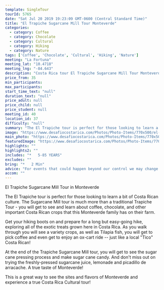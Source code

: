 ```yaml
---
template: SingleTour
tourId: 5765
date: "Sat Jul 20 2019 19:23:09 GMT-0600 (Central Standard Time)"
title: "El Trapiche Sugarcane Mill Tour Monteverde"
categories: 
  - category: Coffee
  - category: Chocolate
  - category: Cultural
  - category: Hiking
  - category: Nature
tags: ['Coffee', 'Chocolate', 'Cultural', 'Hiking', 'Nature']
meeting: "La Fortuna"
meeting_lat: "10.4718"
meeting_lng: "-84.643"
description: "Costa Rica tour El Trapiche Sugarcane Mill Tour Monteverde, id 5765"
price_from: 35
min_participants: 
max_participants: 
start_time_text: "null"
duration_text: "null"
price_adult: null
price_child: null
price_student: null
meeting_id: 40
location_id: 37
difficulty: "null"
summary: "The El Trapiche tour is perfect for those looking to learn a bit of Costa Rican culture. This tour is much more than a Trapiche sugar cane mill tour - you will get to see and learn about coffee, chocolate, and other important Costa Rican crops that this family has on their farm. A real taste of Monteverde!"
image: "https://www.desafiocostarica.com/Photos/Photo-Items/770x500/el-trapiche-tour-in-monteverde-1422888124.jpg"
main_photo: "https://www.desafiocostarica.com/Photos/Photo-Items/770x500/el-trapiche-tour-in-monteverde-1422888124.jpg"
featuredImage: "https://www.desafiocostarica.com/Photos/Photo-Items/770x500/el-trapiche-tour-in-monteverde-1422888124.jpg"
highlights: ""
highlights2: ""
includes: "*   5-85 YEARS"
excludes: ""
bring: "*   2 Min"
advice: "For events that could happen beyond our control we may change to a more-suitable tour with an equal or similar adventure-appeal or offer other tour options so you don't miss out on a fun day in Costa Rica. We reserve the right to cancel a trip due to unfavorable conditions & will only run a tour according to our policies. Full refund is given if (on rare occasion) no tour is run."
accom: ""
---
```

El Trapiche Sugarcane Mill Tour in Monteverde

The El Trapiche tour is perfect for those looking to learn a bit of Costa Rican culture. The Sugarcane Mill tour is much more than a traditional Trapiche Tour - you will get to see and learn about coffee, chocolate, and other important Costa Rican crops that this Monteverde family has on their farm.

Get your hiking boots on and prepare for a long but easy-going hike, exploring all of the exotic treats grown here in Costa Rica. As you walk through you will see a variety crops, as well as Tilapia fish, you will get to pick coffee and even get to enjoy an ox-cart ride -- just like a local "Tico" Costa Rican!

At the end of the Trapiche Sugarcane Mill tour, you will get to see the sugar cane pressing process and make sugar cane candy. And don't miss out on trying the freshly-pressed sugarcane juice, lemonade and picadillo de arracache. A true taste of Monteverde!

This is a great way to see the sites and flavors of Monteverde and experience a true Costa Rica Cultural tour!
